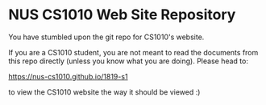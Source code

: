 # NUS CS1010 Web Site Repository

You have stumbled upon the git repo for CS1010's website.

If you are a CS1010 student, you are not meant to read the documents from this repo directly (unless you know what you are doing).  Please head to:

https://nus-cs1010.github.io/1819-s1

to view the CS1010 website the way it should be viewed :)

